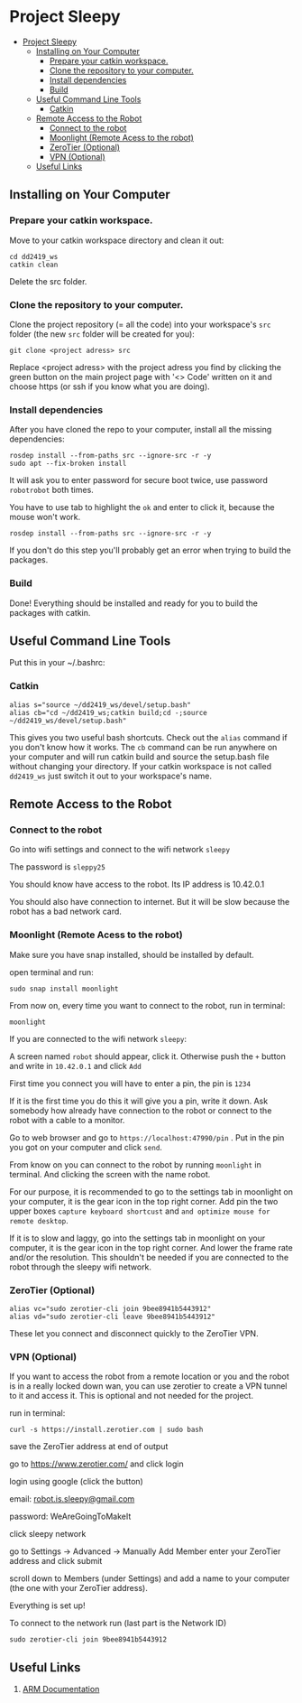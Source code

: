 # Project Sleepy

- [Project Sleepy](#project-sleepy)
  - [Installing on Your Computer](#installing-on-your-computer)
    - [Prepare your catkin workspace.](#prepare-your-catkin-workspace)
    - [Clone the repository to your computer.](#clone-the-repository-to-your-computer)
    - [Install dependencies](#install-dependencies)
    - [Build](#build)
  - [Useful Command Line Tools](#useful-command-line-tools)
    - [Catkin](#catkin)
  - [Remote Access to the Robot](#remote-access-to-the-robot)
    - [Connect to the robot](#connect-to-the-robot)
    - [Moonlight (Remote Acess to the robot)](#moonlight-remote-acess-to-the-robot)
    - [ZeroTier (Optional)](#zerotier-optional)
    - [VPN (Optional)](#vpn-optional)
  - [Useful Links](#useful-links)



## Installing on Your Computer
### Prepare your catkin workspace.
Move to your catkin workspace directory and clean it out:

```
cd dd2419_ws
catkin clean
```

Delete the src folder.

### Clone the repository to your computer.

Clone the project repository (= all the code) into your workspace's ``src`` folder (the new ``src`` folder will be created for you):

```
git clone <project adress> src
```

Replace \<project adress\> with the project adress you find by clicking the green button on the main project page with '\<\> Code' written on it and choose https (or ssh if you know what you are doing).

### Install dependencies
After you have cloned the repo to your computer, install all the missing dependencies:

```
rosdep install --from-paths src --ignore-src -r -y
sudo apt --fix-broken install
```

It will ask you to enter password for secure boot twice, use password ``robotrobot`` both times.

You have to use tab to highlight the ``ok`` and enter to click it, because the mouse won't work.

```
rosdep install --from-paths src --ignore-src -r -y
```

If you don't do this step you'll probably get an error when trying to build the packages.

### Build
Done! Everything should be installed and ready for you to build the packages with catkin.

## Useful Command Line Tools

Put this in your ~/.bashrc:

### Catkin

```
alias s="source ~/dd2419_ws/devel/setup.bash"
alias cb="cd ~/dd2419_ws;catkin build;cd -;source ~/dd2419_ws/devel/setup.bash"
```

This gives you two useful bash shortcuts. Check out the ``alias`` command if you don't know how it works. The ``cb`` command can be run anywhere on your computer and will run catkin build and source the setup.bash file without changing your directory. If your catkin workspace is not called ``dd2419_ws`` just switch it out to your workspace's name.



## Remote Access to the Robot
### Connect to the robot

Go into wifi settings and connect to the wifi network ``sleepy``

The password is ``sleppy25``

You should know have access to the robot. Its IP address is 10.42.0.1

You should also have connection to internet. But it will be slow because the robot has a bad network card.





### Moonlight (Remote Acess to the robot)


Make sure you have snap installed, should be installed by default.

open terminal and run:

```
sudo snap install moonlight
```

From now on, every time you want to connect to the robot, run in terminal:

```
moonlight
```

If you are connected to the wifi network ``sleepy``:

A screen named ``robot`` should appear, click it.
Otherwise push the ``+`` button and write in ``10.42.0.1`` and click ``Add``

First time you connect you will have to enter a pin, the pin is ``1234``

If it is the first time you do this it will give you a pin, write it down. Ask somebody how already have connection to the robot 
or connect to the robot with a cable to a monitor.

Go to web browser and go to ``https://localhost:47990/pin`` .
Put in the pin you got on your computer and click ``send``.

From know on you can connect to the robot by running ``moonlight`` in terminal. And clicking the screen with the name robot.

For our purpose, it is recommended to go to the settings tab in moonlight on your computer, it is the gear icon in the top right corner.
Add pin the two upper boxes ``capture keyboard shortcust`` and ``and optimize mouse for remote desktop``.

If it is to slow and laggy, go into the settings tab in moonlight on your computer, it is the gear icon in the top right corner. And lower the frame rate and/or the resolution. This shouldn't be needed if you are connected to the robot through the sleepy wifi network.


### ZeroTier (Optional)

```
alias vc="sudo zerotier-cli join 9bee8941b5443912"
alias vd="sudo zerotier-cli leave 9bee8941b5443912"
```

These let you connect and disconnect quickly to the ZeroTier VPN.

### VPN (Optional)
If you want to access the robot from a remote location or you and the robot is in a really locked down wan, you can use zerotier to create a VPN tunnel to it and access it. This is optional and not needed for the project.

run in terminal:

```
curl -s https://install.zerotier.com | sudo bash
```

save the ZeroTier address at end of output

go to https://www.zerotier.com/ and click login

login using google (click the button)

email: robot.is.sleepy@gmail.com

password: WeAreGoingToMakeIt

click sleepy network

go to
Settings -> Advanced -> Manually Add Member
enter your ZeroTier address and click submit

scroll down to Members (under Settings) and add a name to your computer (the one with your ZeroTier address).

Everything is set up!

To connect to the network run (last part is the Network ID)

```
sudo zerotier-cli join 9bee8941b5443912
```

## Useful Links


1. [ARM Documentation](https://drive.google.com/drive/folders/11wl0ss4zelJUnhpM2iadch4rDxFnV4dg?usp=sharing)